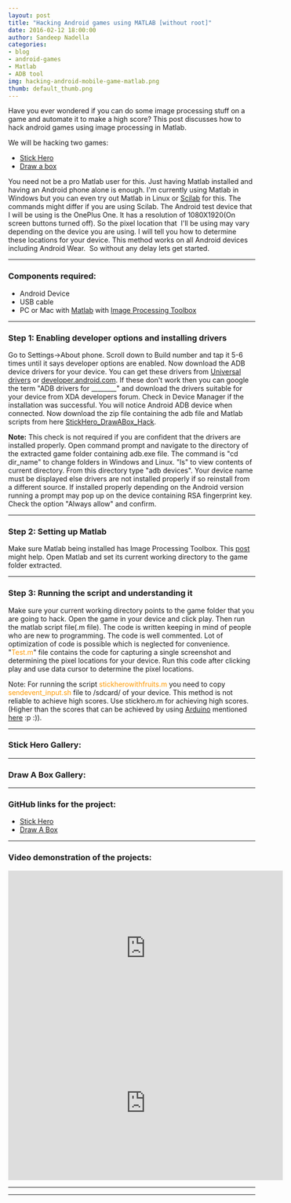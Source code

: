```yaml
---
layout: post
title: "Hacking Android games using MATLAB [without root]"
date: 2016-02-12 18:00:00
author: Sandeep Nadella
categories:
- blog
- android-games
- Matlab
- ADB tool
img: hacking-android-mobile-game-matlab.png
thumb: default_thumb.png
---
```

Have you ever wondered if you can do some image processing stuff on a game and automate it to make a high score? This post discusses how to hack android games using image processing in Matlab.

We will be hacking two games:

*   [Stick Hero](https://play.google.com/store/apps/details?id=com.ketchapp.stickhero&hl=en "stick hero play store link")
*   [Draw a box](https://play.google.com/store/apps/details?id=com.Armsta.DrawABox&hl=en "draw a box play store link")

You need not be a pro Matlab user for this. Just having Matlab installed and having an Android phone alone is enough. I'm currently using Matlab in Windows but you can even try out Matlab in Linux or [Scilab](http://www.scilab.org/ "scilab site link") for this. The commands might differ if you are using Scilab. The Android test device that I will be using is the OnePlus One. It has a resolution of 1080X1920(On screen buttons turned off). So the pixel location that  I'll be using may vary depending on the device you are using. I will tell you how to determine these locations for your device. This method works on all Android devices including Android Wear.  So without any delay lets get started.

* * *

### **Components required:**

*   Android Device
*   USB cable
*   PC or Mac with [Matlab](http://in.mathworks.com/products/matlab/ "matlab site link") with [Image Processing Toolbox](http://in.mathworks.com/products/image/index.html?s_cid=BB "Image Processing Toolbox link")

* * *

### **Step 1: Enabling developer options and installing drivers**

Go to Settings->About phone. Scroll down to Build number and tap it 5-6 times until it says developer options are enabled. Now download the ADB device drivers for your device. You can get these drivers from [Universal drivers](http://adbdriver.com/downloads/ "universal adb drivers") or [developer.android.com](http://developer.android.com/tools/extras/oem-usb.html#InstallingDriver "usb adb drivers"). If these don't work then you can google the term "ADB drivers for ________" and download the drivers suitable for your device from XDA developers forum. Check in Device Manager if the installation was successful. You will notice Android ADB device when connected. Now download the zip file containing the adb file and Matlab scripts from here [StickHero_DrawABox_Hack](http://themotivatedengineer.com/blog/wp-content/uploads/2015/01/StickHero_DrawABox_Hack.zip).

**Note:** This check is not required if you are confident that the drivers are installed properly. Open command prompt and navigate to the directory of the extracted game folder containing adb.exe file. The command is "cd dir_name" to change folders in Windows and Linux. "ls" to view contents of current directory. From this directory type "adb devices". Your device name must be displayed else drivers are not installed properly if so reinstall from a different source. If installed properly depending on the Android version running a prompt may pop up on the device containing RSA fingerprint key. Check the option "Always allow" and confirm.

* * *

### **Step 2: Setting up Matlab**

Make sure Matlab being installed has Image Processing Toolbox. This [post](http://stackoverflow.com/questions/2060382/how-would-one-check-for-installed-matlab-toolboxes-in-a-script-function) might help. Open Matlab and set its current working directory to the game folder extracted.

* * *

### **Step 3: Running the script and understanding it**

Make sure your current working directory points to the game folder that you are going to hack. Open the game in your device and click play. Then run the matlab script file(.m file). The code is written keeping in mind of people who are new to programming. The code is well commented. Lot of optimization of code is possible which is neglected for convenience. "<span style="color: #ff9900;">Test.m</span>" file contains the code for capturing a single screenshot and determining the pixel locations for your device. Run this code after clicking play and use data cursor to determine the pixel locations.


Note: For running the script <span style="color: #ff9900;">stickherowithfruits.m</span> you need to copy <span style="color: #ff9900;">sendevent_input.sh</span> file to /sdcard/ of your device. This method is not reliable to achieve high scores. Use stickhero.m for achieving high scores.(Higher than the scores that can be achieved by using [Arduino](http://www.arduino.cc/ "arduino site link") mentioned [here](http://themotivatedengineer.com/blog/project-arduino-plays-stick-hero/ "Project – Arduino Plays Stick Hero") :p :)).

* * *

### Stick Hero Gallery:

* * *

### Draw A Box Gallery:


* * *

### GitHub links for the project:

*   [Stick Hero](https://github.com/AndroSanDev/Stick-Hero-Hack "github link to androsandev ")
*   [Draw A Box](https://github.com/AndroSanDev/Draw-A-Box-Hack "link to github androsandev draw a box")

* * *

### Video demonstration of the projects:

<iframe width="560" height="315" src="https://www.youtube.com/embed/BQ5oVjFxYY4" frameborder="0" allowfullscreen></iframe>
<iframe width="560" height="315" src="https://www.youtube.com/embed/_WbKYmGN9eQ" frameborder="0" allowfullscreen></iframe>

* * *

* * *